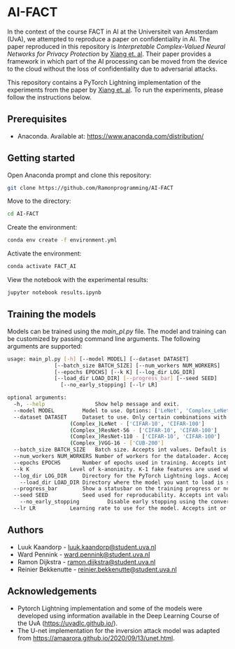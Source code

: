 # AI-FACT
In the context of the course FACT in AI at the Universiteit van Amsterdam (UvA), we attempted to reproduce a paper on confidentiality in AI. The paper reproduced in this repository is *Interpretable Complex-Valued Neural Networks for Privacy Protection* by [Xiang et. al](https://arxiv.org/abs/1901.09546#:~:text=Interpretable%20Complex%2DValued%20Neural%20Networks%20for%20Privacy%20Protection,-Liyao%20Xiang%2C%20Haotian&text=Previous%20studies%20have%20found%20that,without%20too%20much%20accuracy%20degradation.). Their paper provides a framework in which part of the AI processing can be moved from the device to the cloud without the loss of confidentiality due to adversarial attacks.

This repository contains a PyTorch Lightning implementation of the experiments from the paper by [Xiang et. al](https://arxiv.org/abs/1901.09546#:~:text=Interpretable%20Complex%2DValued%20Neural%20Networks%20for%20Privacy%20Protection,-Liyao%20Xiang%2C%20Haotian&text=Previous%20studies%20have%20found%20that,without%20too%20much%20accuracy%20degradation.). To run the experiments, please follow the instructions below.

## Prerequisites
* Anaconda. Available at: https://www.anaconda.com/distribution/

## Getting started
Open Anaconda prompt and clone this repository:
```bash
git clone https://github.com/Ramonprogramming/AI-FACT
```
Move to the directory:
```bash
cd AI-FACT
```
Create the environment:
```bash
conda env create -f environment.yml
```
Activate the environment:
```bash
conda activate FACT_AI
```
View the notebook with the experimental results:
```bash
jupyter notebook results.ipynb
```

## Training the models
Models can be trained using the *main_pl.py* file. The model and training can be customized by passing command line arguments. The following arguments are supported:
```bash
usage: main_pl.py [-h] [--model MODEL] [--dataset DATASET]
			   [--batch_size BATCH_SIZE] [--num_workers NUM_WORKERS]
			   [--epochs EPOCHS] [--k K] [--log_dir LOG_DIR]
			   [--load_dir LOAD_DIR] [--progress_bar] [--seed SEED]
				 [--no_early_stopping] [--lr LR]

optional arguments:
  -h, --help            	Show help message and exit.
  --model MODEL			Model to use. Options: ['LeNet', 'Complex_LeNet', 'ResNet-56', 'Complex_ResNet-56', 'ResNet-110', 'Complex_ResNet-110', 'VGG-16', 'Complex_VGG-16']. Default is 'Complex_LeNet'.
  --dataset DATASET		Dataset to use. Only certain combinations with models are working. Default is 'CIFAR-10'.
					(Complex_)LeNet - ['CIFAR-10', 'CIFAR-100']
					(Complex_)ResNet-56 - ['CIFAR-10', 'CIFAR-100']
					(Complex_)ResNet-110 - ['CIFAR-10', 'CIFAR-100']
					(Complex_)VGG-16 - ['CUB-200']
  --batch_size BATCH_SIZE	Batch size. Accepts int values. Default is 256.
  --num_workers NUM_WORKERS	Number of workers for the dataloader. Accepts int values. Default is 0 (truly deterministic).
  --epochs EPOCHS		Number of epochs used in training. Accepts int values Default is 10.
  --k K				Level of k-anonimity. K-1 fake features are used when training. Accepts int values. Default is 2.
  --log_dir LOG_DIR		Directory for the PyTorch Lightning logs. Accepts string values. Default is 'complex_logs/'.
	--load_dir LOAD_DIR Directory where the model you want to load is stored. Default is None.
  --progress_bar 		Show a statusbar on the training progress or not. Disabled by default.
  --seed SEED			Seed used for reproducability. Accepts int values. Default is 42.
	--no_early_stopping 		Disable early stopping using the convergence criteria. Enabled by default.
  --lr LR			Learning rate to use for the model. Accepts int or float values. Default is 3e-4.
```

## Authors
* Luuk Kaandorp - luuk.kaandorp@student.uva.nl
* Ward Pennink - ward.pennink@student.uva.nl
* Ramon Dijkstra - ramon.dijkstra@student.uva.nl
* Reinier Bekkenutte - reinier.bekkenutte@student.uva.nl

## Acknowledgements
* Pytorch Lightning implementation and some of the models were developed using information available in the Deep Learning Course of the UvA (https://uvadlc.github.io/).
* The U-net implementation for the inversion attack model was adapted from https://amaarora.github.io/2020/09/13/unet.html.
